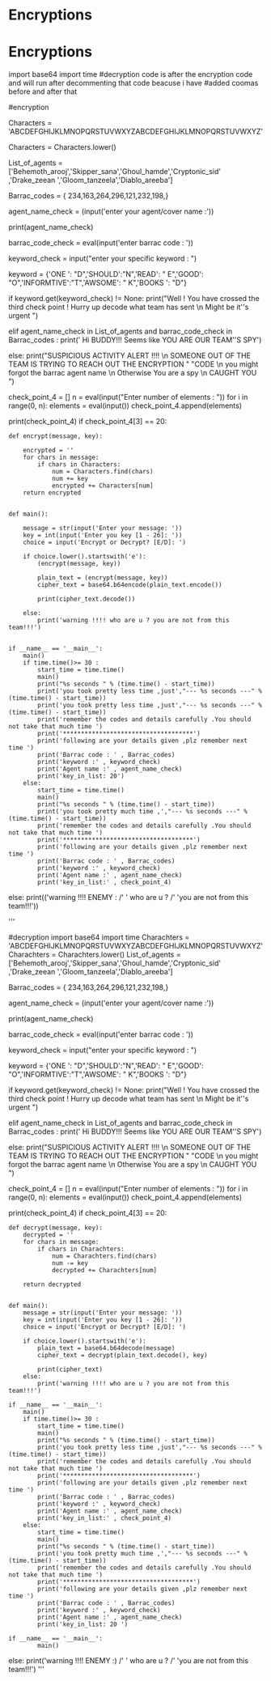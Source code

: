 # Encryptions
# Encryptions
import base64
import time
#decryption code is after the encryption code and will run after decommenting that code beacuse i have
#added coomas before and after that

#encryption


Characters = 'ABCDEFGHIJKLMNOPQRSTUVWXYZABCDEFGHIJKLMNOPQRSTUVWXYZ'

Characters = Characters.lower()

List_of_agents = ['Behemoth_arooj','Skipper_sana','Ghoul_hamde','Cryptonic_sid' ,'Drake_zeean ','Gloom_tanzeela','Diablo_areeba']

Barrac_codes = { 234,163,264,296,121,232,198,}

agent_name_check = (input('enter your agent/cover name :'))

print(agent_name_check)

barrac_code_check = eval(input('enter barrac code : '))

keyword_check = input("enter your specific keyword : ")

keyword = {'ONE ': "D",'SHOULD':"N",'READ': " E",'GOOD': "O",'INFORMTIVE':"T",'AWSOME': " K",'BOOKS ': "D"}

if keyword.get(keyword_check) != None:
   print("Well ! You have crossed the third check point ! Hurry up decode what team has sent \n Might be it''s urgent ")


elif agent_name_check in List_of_agents and barrac_code_check in Barrac_codes  :
    print(' Hi BUDDY!!! Seems like YOU ARE OUR TEAM''S SPY')

else:
    print("SUSPICIOUS ACTIVITY ALERT !!!! \n SOMEONE OUT OF THE TEAM IS TRYING TO REACH OUT THE ENCRYPTION "
          "CODE \n  you might forgot the barrac  agent name \n Otherwise You are a spy  \n CAUGHT YOU ")

check_point_4 = []
n = eval(input("Enter number of elements : "))
for i in range(0, n):
    elements = eval(input())
    check_point_4.append(elements)

print(check_point_4)
if check_point_4[3] == 20:

    def encrypt(message, key):

        encrypted = ''
        for chars in message:
            if chars in Characters:
                num = Characters.find(chars)
                num += key
                encrypted += Characters[num]
        return encrypted


    def main():

        message = str(input('Enter your message: '))
        key = int(input('Enter you key [1 - 26]: '))
        choice = input('Encrypt or Decrypt? [E/D]: ')

        if choice.lower().startswith('e'):
            (encrypt(message, key))

            plain_text = (encrypt(message, key))
            cipher_text = base64.b64encode(plain_text.encode())

            print(cipher_text.decode())

        else:
            print('warning !!!! who are u ? you are not from this team!!!')


    if __name__ == '__main__':
        main()
        if time.time()>= 30 :
            start_time = time.time()
            main()
            print("%s seconds " % (time.time() - start_time))
            print('you took pretty less time ,just',"--- %s seconds ---" % (time.time() - start_time))
            print('you took pretty less time ,just',"--- %s seconds ---" % (time.time() - start_time))
            print('remember the codes and details carefully .You should not take that much time ')
            print('************************************')
            print('following are your details given ,plz remember next time ')
            print('Barrac code : ' , Barrac_codes)
            print('keyword :' , keyword_check)
            print('Agent name :' , agent_name_check)
            print('key_in_list: 20')
        else:
            start_time = time.time()
            main()
            print("%s seconds " % (time.time() - start_time))
            print('you took pretty much time ,',"--- %s seconds ---" % (time.time() - start_time))
            print('remember the codes and details carefully .You should not take that much time ')
            print('************************************')
            print('following are your details given ,plz remember next time ')
            print('Barrac code : ' , Barrac_codes)
            print('keyword :' , keyword_check)
            print('Agent name :' , agent_name_check)
            print('key_in_list:' , check_point_4)



else:
    print(('warning !!!! ENEMY : /'
          ' who are u  ? /'
          'you are not from this team!!!'))

'''

#decryption
import base64
import time
Charachters = 'ABCDEFGHIJKLMNOPQRSTUVWXYZABCDEFGHIJKLMNOPQRSTUVWXYZ'
Charachters = Charachters.lower()
List_of_agents = ['Behemoth_arooj','Skipper_sana','Ghoul_hamde','Cryptonic_sid' ,'Drake_zeean ','Gloom_tanzeela','Diablo_areeba']

Barrac_codes = { 234,163,264,296,121,232,198,}

agent_name_check = (input('enter your agent/cover name :'))

print(agent_name_check)

barrac_code_check = eval(input('enter barrac code : '))

keyword_check = input("enter your specific keyword : ")

keyword = {'ONE ': "D",'SHOULD':"N",'READ': " E",'GOOD': "O",'INFORMTIVE':"T",'AWSOME': " K",'BOOKS ': "D"}

if keyword.get(keyword_check) != None:
   print("Well ! You have crossed the third check point ! Hurry up decode what team has sent \n Might be it''s urgent ")


elif agent_name_check in List_of_agents and barrac_code_check in Barrac_codes  :
    print(' Hi BUDDY!!! Seems like YOU ARE OUR TEAM''S SPY')

else:
    print("SUSPICIOUS ACTIVITY ALERT !!!! \n SOMEONE OUT OF THE TEAM IS TRYING TO REACH OUT THE ENCRYPTION "
          "CODE \n  you might forgot the barrac  agent name \n Otherwise You are a spy  \n CAUGHT YOU ")

check_point_4 = []
n = eval(input("Enter number of elements : "))
for i in range(0, n):
    elements = eval(input())
    check_point_4.append(elements)

print(check_point_4)
if check_point_4[3] == 20:


    def decrypt(message, key):
        decrypted = ''
        for chars in message:
            if chars in Charachters:
                num = Charachters.find(chars)
                num -= key
                decrypted += Charachters[num]

        return decrypted


    def main():
        message = str(input('Enter your message: '))
        key = int(input('Enter you key [1 - 26]: '))
        choice = input('Encrypt or Decrypt? [E/D]: ')

        if choice.lower().startswith('e'):
            plain_text = base64.b64decode(message)
            cipher_text = decrypt(plain_text.decode(), key)

            print(cipher_text)
        else:
            print('warning !!!! who are u ? you are not from this team!!!')

    if __name__ == '__main__':
        main()
        if time.time()>= 30 :
            start_time = time.time()
            main()
            print("%s seconds " % (time.time() - start_time))
            print('you took pretty less time ,just',"--- %s seconds ---" % (time.time() - start_time))
            print('remember the codes and details carefully .You should not take that much time ')
            print('************************************')
            print('following are your details given ,plz remember next time ')
            print('Barrac code : ' , Barrac_codes)
            print('keyword :' , keyword_check)
            print('Agent name :' , agent_name_check)
            print('key_in_list:' , check_point_4)
        else:
            start_time = time.time()
            main()
            print("%s seconds " % (time.time() - start_time))
            print('you took pretty much time ,',"--- %s seconds ---" % (time.time() - start_time))
            print('remember the codes and details carefully .You should not take that much time ')
            print('************************************')
            print('following are your details given ,plz remember next time ')
            print('Barrac code : ' , Barrac_codes)
            print('keyword :' , keyword_check)
            print('Agent name :' , agent_name_check)
            print('key_in_list: 20 ')

    if __name__ == '__main__':
            main()

else:
    print('warning !!!! ENEMY :) /'
          ' who are u  ? /'
          'you are not from this team!!!')
'''
